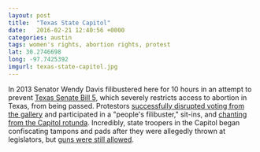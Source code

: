 ```yaml
---
layout: post
title:  "Texas State Capitol"
date:   2016-02-21 12:40:56 +0000
categories: austin
tags: women's rights, abortion rights, protest
lat: 30.2746698
long: -97.7425392
imgurl: texas-state-capitol.jpg
---
```

In 2013 Senator Wendy Davis filibustered here for 10 hours in an attempt to prevent [Texas Senate Bill 5](https://en.wikipedia.org/wiki/Texas_Senate_Bill_5), which severely restricts access to abortion in Texas, from being passed. Protestors [successfully disrupted voting from the gallery](http://thinkprogress.org/health/2013/06/24/2200741/texas-gop-rushes-through-sb-5/) and participated in a "people's filibuster," sit-ins, and [chanting from the Capitol rotunda](https://youtu.be/TK_vhyS7yRM?list=PLliks4UVuF2ROT28Yd0uh8XmfnBZ9MI6b). Incredibly, state troopers in the Capitol began confiscating tampons and pads after they were allegedly thrown at legislators, but [guns were still allowed](http://www.huffingtonpost.com/2013/07/12/tampons-confiscated-texas_n_3588177.html).
